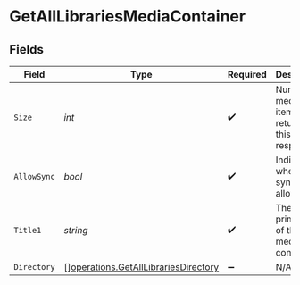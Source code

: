 # GetAllLibrariesMediaContainer


## Fields

| Field                                                                                        | Type                                                                                         | Required                                                                                     | Description                                                                                  | Example                                                                                      |
| -------------------------------------------------------------------------------------------- | -------------------------------------------------------------------------------------------- | -------------------------------------------------------------------------------------------- | -------------------------------------------------------------------------------------------- | -------------------------------------------------------------------------------------------- |
| `Size`                                                                                       | *int*                                                                                        | :heavy_check_mark:                                                                           | Number of media items returned in this response.                                             | 50                                                                                           |
| `AllowSync`                                                                                  | *bool*                                                                                       | :heavy_check_mark:                                                                           | Indicates whether syncing is allowed.                                                        | false                                                                                        |
| `Title1`                                                                                     | *string*                                                                                     | :heavy_check_mark:                                                                           | The primary title of the media container.                                                    | TV Series                                                                                    |
| `Directory`                                                                                  | [][operations.GetAllLibrariesDirectory](../../models/operations/getalllibrariesdirectory.md) | :heavy_minus_sign:                                                                           | N/A                                                                                          |                                                                                              |